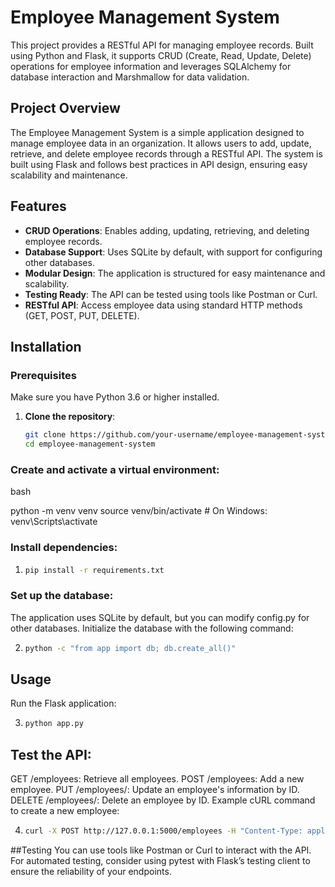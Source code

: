 # Employee Management System

This project provides a RESTful API for managing employee records. Built using Python and Flask, it supports CRUD (Create, Read, Update, Delete) operations for employee information and leverages SQLAlchemy for database interaction and Marshmallow for data validation.

## Project Overview

The Employee Management System is a simple application designed to manage employee data in an organization. It allows users to add, update, retrieve, and delete employee records through a RESTful API. The system is built using Flask and follows best practices in API design, ensuring easy scalability and maintenance.

## Features

- **CRUD Operations**: Enables adding, updating, retrieving, and deleting employee records.
- **Database Support**: Uses SQLite by default, with support for configuring other databases.
- **Modular Design**: The application is structured for easy maintenance and scalability.
- **Testing Ready**: The API can be tested using tools like Postman or Curl.
- **RESTful API**: Access employee data using standard HTTP methods (GET, POST, PUT, DELETE).

## Installation

### Prerequisites
Make sure you have Python 3.6 or higher installed.

1. **Clone the repository**:
   ```bash
   git clone https://github.com/your-username/employee-management-system.git
   cd employee-management-system

### Create and activate a virtual environment:

bash

python -m venv venv
source venv/bin/activate  # On Windows: venv\Scripts\activate

### Install dependencies:

1.
   ```bash
   pip install -r requirements.txt

### Set up the database:

The application uses SQLite by default, but you can modify config.py for other databases.
Initialize the database with the following command:

2.
   ```bash
   python -c "from app import db; db.create_all()"

## Usage
Run the Flask application:

3.
   ```bash
   python app.py
   
## Test the API:

GET /employees: Retrieve all employees.
POST /employees: Add a new employee.
PUT /employees/<id>: Update an employee's information by ID.
DELETE /employees/<id>: Delete an employee by ID.
Example cURL command to create a new employee:

4.
   ```bash
   curl -X POST http://127.0.0.1:5000/employees -H "Content-Type: application/json" -d '{"name": "John Doe", "position": "Developer", "department": "Engineering"}'

##Testing
You can use tools like Postman or Curl to interact with the API. For automated testing, consider using pytest with Flask’s testing client to ensure the reliability of your endpoints.

